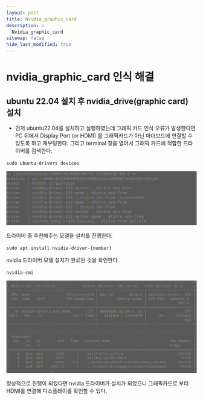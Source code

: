 ```yaml
---
layout: post
title: Nvidia_graphic_card
description: >
  Nvidia_graphic_card
sitemap: false
hide_last_modified: true
---
```


# nvidia_graphic_card 인식 해결

## ubuntu 22.04 설치 후 nvidia_drive(graphic card) 설치

* 먼저 ubuntu22.04를 설치하고 실행하였는데 그래픽 카드 인식 오류가 발생한다면 PC 뒤에서 Display Port (or HDMI) 를 그래픽카드가 아닌 마더보드에 연결할 수 있도록 하고 재부팅한다. 그리고 terminal 창을 열어서 그래픽 카드에 적합한 드라이버를 검색한다.

`sudo ubuntu-drivers devices`

![Untitled1](https://raw.githubusercontent.com/eeoon/eeoon.github.io/main/DevOps/images/nvidia/image.png)

드라이버 중 추천해주는 모델을 설치를 진행한다.

`sudo apt install nvidia-driver-{number}`

nvidia 드라이버 모델 설치가 완료된 것을 확인한다.

`nvidia-smi`

![Untitled2](https://raw.githubusercontent.com/eeoon/eeoon.github.io/main/DevOps/images/nvidia/image1.png)

정상적으로 진행이 되었다면 nvidia 드라이버가 설치가 되었으니 그래픽카드로 부터 HDMI를 연결해 디스플레이를 확인할 수 있다.
